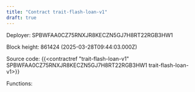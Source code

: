 ```yaml
---
title: "Contract trait-flash-loan-v1"
draft: true
---
```

Deployer: SPBWFAA0CZ75RNXJR8KECZN5GJ7H8RT22RGB3HW1


 



Block height: 861424 (2025-03-28T09:44:03.000Z)

Source code: {{<contractref "trait-flash-loan-v1" SPBWFAA0CZ75RNXJR8KECZN5GJ7H8RT22RGB3HW1 trait-flash-loan-v1>}}

Functions:


